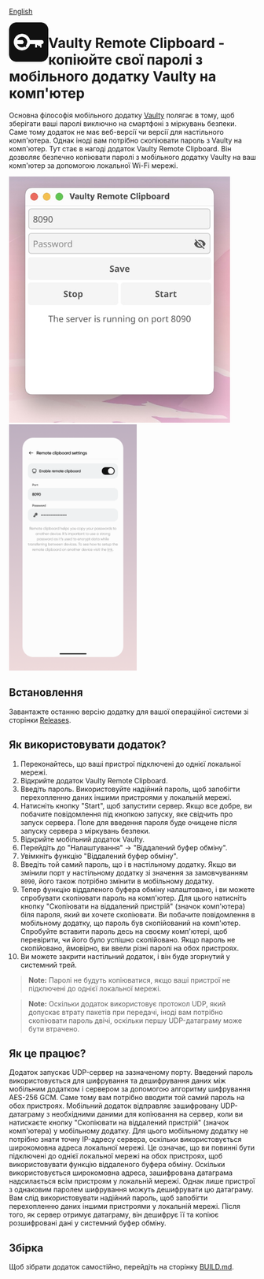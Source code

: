 [English](https://github.com/astsu-dev/vaulty-remote-clipboard)

<img align="left" width="80" height="80" src="assets/icon.png" alt="App icon" />

# Vaulty Remote Clipboard - копіюйте свої паролі з мобільного додатку Vaulty на комп'ютер

Основна філософія мобільного додатку [Vaulty](https://github.com/astsu-dev/vaulty-mobile) полягає в тому,
щоб зберігати ваші паролі виключно на смартфоні з міркувань безпеки.
Саме тому додаток не має веб-версії чи версії для настільного комп'ютера.
Однак іноді вам потрібно скопіювати пароль з Vaulty на комп'ютер.
Тут стає в нагоді додаток Vaulty Remote Clipboard.
Він дозволяє безпечно копіювати паролі з мобільного додатку Vaulty на ваш комп'ютер за допомогою локальної Wi-Fi мережі.

<p align="left">
    <img height="500" src="assets/vaulty-remote-clipboard-interface.jpeg" alt="App screenshot" />
    <img height="500" src="assets/vaulty-remote-clipboard-settings.png" alt="Vaulty app screenshot" />
</p>

## Встановлення

Завантажте останню версію додатку для вашої операційної системи зі сторінки [Releases](https://github.com/astsu-dev/vaulty-remote-clipboard/releases/latest).

## Як використовувати додаток?

1. Переконайтесь, що ваші пристрої підключені до однієї локальної мережі.
2. Відкрийте додаток Vaulty Remote Clipboard.
3. Введіть пароль. Використовуйте надійний пароль, щоб запобігти перехопленню даних іншими пристроями у локальній мережі.
4. Натисніть кнопку "Start", щоб запустити сервер.
Якщо все добре, ви побачите повідомлення під кнопкою запуску, яке свідчить про запуск сервера.
Поле для введення пароля буде очищене після запуску сервера з міркувань безпеки.
5. Відкрийте мобільний додаток Vaulty.
6. Перейдіть до "Налаштування" -> "Віддалений буфер обміну".
7. Увімкніть функцію "Віддалений буфер обміну".
8. Введіть той самий пароль, що і в настільному додатку.
Якщо ви змінили порт у настільному додатку зі значення за замовчуванням `8090`,
його також потрібно змінити в мобільному додатку.
9. Тепер функцію віддаленого буфера обміну налаштовано, і ви можете спробувати скопіювати пароль на комп'ютер.
Для цього натисніть кнопку "Скопіювати на віддалений пристрій" (значок комп'ютера) біля пароля,
який ви хочете скопіювати. Ви побачите повідомлення в мобільному додатку, що пароль був скопійований на комп'ютер.
Спробуйте вставити пароль десь на своєму комп'ютері, щоб перевірити, чи його було успішно скопійовано.
Якщо пароль не скопійовано, ймовірно, ви ввели різні паролі на обох пристроях.
10. Ви можете закрити настільний додаток, і він буде згорнутий у системний трей.

> **Note:** Паролі не будуть копіюватися, якщо ваші пристрої не підключені до однієї локальної мережі.

> **Note:** Оскільки додаток використовує протокол UDP, який допускає втрату пакетів при передачі, іноді вам потрібно скопіювати пароль двічі, оскільки першу UDP-датаграму може бути втрачено.

## Як це працює?

Додаток запускає UDP-сервер на зазначеному порту.
Введений пароль використовується для шифрування та дешифрування даних між мобільним додатком
і сервером за допомогою алгоритму шифрування AES-256 GCM.
Саме тому вам потрібно вводити той самий пароль на обох пристроях.
Мобільний додаток відправляє зашифровану UDP-датаграму з необхідними даними для копіювання на сервер,
коли ви натискаєте кнопку "Скопіювати на віддалений пристрій" (значок комп'ютера) у мобільному додатку.
Для цього мобільному додатку не потрібно знати точну IP-адресу сервера,
оскільки використовується широкомовна адреса локальної мережі.
Це означає, що ви повинні бути підключені до однієї локальної мережі на обох пристроях,
щоб використовувати функцію віддаленого буфера обміну.
Оскільки використовується широкомовна адреса, зашифрована датаграма надсилається всім пристроям у локальній мережі.
Однак лише пристрої з однаковим паролем шифрування можуть дешифрувати цю датаграму.
Вам слід використовувати надійний пароль, щоб запобігти перехопленню даних іншими пристроями у локальній мережі.
Після того, як сервер отримує датаграму, він дешифрує її та копіює розшифровані дані у системний буфер обміну.

## Збірка

Щоб зібрати додаток самостійно, перейдіть на сторінку [BUILD.md](https://github.com/astsu-dev/vaulty-remote-clipboard/blob/main/BUILD.md).
